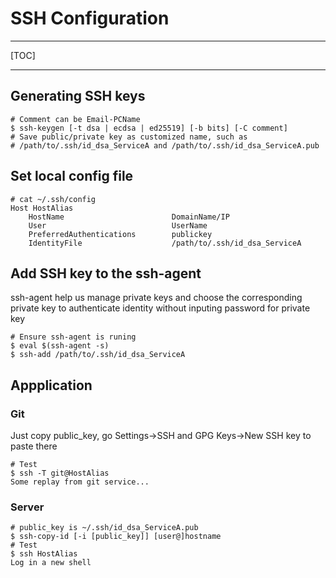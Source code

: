 # SSH Configuration

---------

[TOC]

---------

## Generating SSH keys
```shell
# Comment can be Email-PCName
$ ssh-keygen [-t dsa | ecdsa | ed25519] [-b bits] [-C comment]
# Save public/private key as customized name, such as
# /path/to/.ssh/id_dsa_ServiceA and /path/to/.ssh/id_dsa_ServiceA.pub
```

## Set local config file
```shell
# cat ~/.ssh/config
Host HostAlias
    HostName                        DomainName/IP
    User                            UserName
    PreferredAuthentications        publickey
    IdentityFile                    /path/to/.ssh/id_dsa_ServiceA
```

## Add SSH key to the ssh-agent
ssh-agent help us manage private keys and choose the corresponding private
key to authenticate identity without inputing password for private key
```shell
# Ensure ssh-agent is runing
$ eval $(ssh-agent -s)
$ ssh-add /path/to/.ssh/id_dsa_ServiceA
```

## Appplication
### Git
Just copy public_key, go Settings->SSH and GPG Keys->New SSH key to
paste there
```shell
# Test
$ ssh -T git@HostAlias
Some replay from git service...
```

### Server
```shell
# public_key is ~/.ssh/id_dsa_ServiceA.pub
$ ssh-copy-id [-i [public_key]] [user@]hostname
# Test
$ ssh HostAlias
Log in a new shell
```
